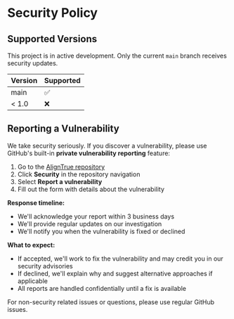 # Security Policy

## Supported Versions

This project is in active development. Only the current `main` branch receives security updates.

| Version | Supported          |
| ------- | ------------------ |
| main    | :white_check_mark: |
| < 1.0   | :x:                |

## Reporting a Vulnerability

We take security seriously. If you discover a vulnerability, please use GitHub's built-in **private vulnerability reporting** feature:

1. Go to the [AlignTrue repository](https://github.com/AlignTrue/aligntrue)
2. Click **Security** in the repository navigation
3. Select **Report a vulnerability**
4. Fill out the form with details about the vulnerability

**Response timeline:**

- We'll acknowledge your report within 3 business days
- We'll provide regular updates on our investigation
- We'll notify you when the vulnerability is fixed or declined

**What to expect:**

- If accepted, we'll work to fix the vulnerability and may credit you in our security advisories
- If declined, we'll explain why and suggest alternative approaches if applicable
- All reports are handled confidentially until a fix is available

For non-security related issues or questions, please use regular GitHub issues.
